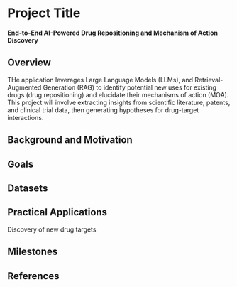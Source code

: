# Project Title

**End-to-End AI-Powered Drug Repositioning and Mechanism of Action Discovery**


## Overview

THe application leverages Large Language Models (LLMs), and Retrieval-Augmented Generation (RAG) to identify potential new uses for existing drugs (drug repositioning) and elucidate their mechanisms of action (MOA). This project will involve extracting insights from scientific literature, patents, and clinical trial data, then generating hypotheses for drug-target interactions.

## Background and Motivation

## Goals

## Datasets

## Practical Applications

Discovery of new drug targets


## Milestones

## References
